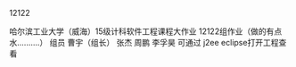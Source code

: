 12122

哈尔滨工业大学（威海）15级计科软件工程课程大作业 12122组作业（做的有点水..........）
 组员
    曹宇（组长）
    张杰
    周鹏
    李孚昊
可通过 j2ee eclipse打开工程查看

 

